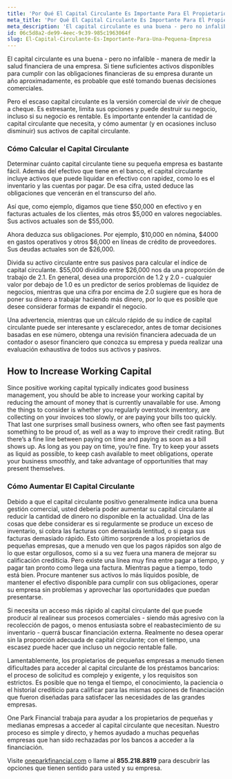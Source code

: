 ```yaml
---
title: 'Por Qué El Capital Circulante Es Importante Para El Propietario de Una Pequeña Empresa'
meta_title: 'Por Qué El Capital Circulante Es Importante Para El Propietario de Una Pequeña Empresa'
meta_description: 'El capital circulante es una buena - pero no infalible - manera de medir la salud financiera de una empresa. Debido a que el capital circulante positivo generalmente indica una buena gestión comercial, usted debería poder aumentar su capital circulante al reducir la cantidad de dinero no disponible en la actualidad.'
id: 06c5d8a2-de99-4eec-9c39-985c1963064f
slug: El-Capital-Circulante-Es-Importante-Para-Una-Pequena-Empresa
---
```

El capital circulante es una buena - pero no infalible - manera de medir la salud financiera de una empresa. Si tiene suficientes activos disponibles para cumplir con las obligaciones financieras de su empresa durante un año aproximadamente, es probable que esté tomando buenas decisiones comerciales. 

Pero el escaso capital circulante es la versión comercial de vivir de cheque a cheque. Es estresante, limita sus opciones y puede destruir su negocio, incluso si su negocio es rentable. Es importante entender la cantidad de capital circulante que necesita, y cómo aumentar (y en ocasiones incluso disminuir) sus activos de capital circulante. 

### Cómo Calcular el Capital Circulante

Determinar cuánto capital circulante tiene su pequeña empresa es bastante fácil. Además del efectivo que tiene en el banco, el capital circulante incluye activos que puede liquidar en efectivo con rapidez, como lo es el inventario y las cuentas por pagar. De esa cifra, usted deduce las obligaciones que vencerán en el transcurso del año.

Así que, como ejemplo, digamos que tiene $50,000 en efectivo y en facturas actuales de los clientes, más otros $5,000 en valores negociables. Sus activos actuales son de $55,000. 

Ahora deduzca sus obligaciones. Por ejemplo, $10,000 en nómina, $4000 en gastos operativos y otros $6,000 en líneas de crédito de proveedores. Sus deudas actuales son de $26,000. 

Divida su activo circulante entre sus pasivos para calcular el índice de capital circulante. $55,000 dividido entre $26,000 nos da una proporción de trabajo de 2.1. En general, desea una proporción de 1.2 y 2.0 - cualquier valor por debajo de 1.0 es un predictor de serios problemas de liquidez de negocios, mientras que una cifra por encima de 2.0 sugiere que es hora de poner su dinero a trabajar haciendo más dinero, por lo que es posible que desee considerar formas de expandir el negocio.

Una advertencia, mientras que un cálculo rápido de su índice de capital circulante puede ser interesante y esclarecedor, antes de tomar decisiones basadas en ese número, obtenga una revisión financiera adecuada de un contador o asesor financiero que conozca su empresa y pueda realizar una evaluación exhaustiva de todos sus activos y pasivos.

## How to Increase Working Capital

Since positive working capital typically indicates good business management, you should be able to increase your working capital by reducing the amount of money that is currently unavailable for use. Among the things to consider is whether you regularly overstock inventory, are collecting on your invoices too slowly, or are paying your bills too quickly. That last one surprises small business owners, who often see fast payments something to be proud of, as well as a way to improve their credit rating. But there’s a fine line between paying on time and paying as soon as a bill shows up. As long as you pay on time, you’re fine. Try to keep your assets as liquid as possible, to keep cash available to meet obligations, operate your business smoothly, and take advantage of opportunities that may present themselves.

### Cómo Aumentar El Capital Circulante

Debido a que el capital circulante positivo generalmente indica una buena gestión comercial, usted debería poder aumentar su capital circulante al reducir la cantidad de dinero no disponible en la actualidad. Una de las cosas que debe considerar es si regularmente se produce un exceso de inventario, si cobra las facturas con demasiada lentitud, o si paga sus facturas demasiado rápido. Esto último sorprende a los propietarios de pequeñas empresas, que a menudo ven que los pagos rápidos son algo de lo que estar orgullosos, como si a su vez fuera una manera de mejorar su calificación crediticia. Pero existe una línea muy fina entre pagar a tiempo, y pagar tan pronto como llega una factura. Mientras pague a tiempo, todo está bien. Procure mantener sus activos lo más líquidos posible, de mantener el efectivo disponible para cumplir con sus obligaciones, operar su empresa sin problemas y aprovechar las oportunidades que puedan presentarse.

Si necesita un acceso más rápido al capital circulante del que puede producir al realinear sus procesos comerciales - siendo más agresivo con la recolección de pagos, o menos entusiasta sobre el reabastecimiento de su inventario - querrá buscar financiación externa. Realmente no desea operar sin la proporción adecuada de capital circulante; con el tiempo, una escasez puede hacer que incluso un negocio rentable falle. 

Lamentablemente, los propietarios de pequeñas empresas a menudo tienen dificultades para acceder al capital circulante de los préstamos bancarios: el proceso de solicitud es complejo y exigente, y los requisitos son estrictos. Es posible que no tenga el tiempo, el conocimiento, la paciencia o el historial crediticio para calificar para las mismas opciones de financiación que fueron diseñadas para satisfacer las necesidades de las grandes empresas. 

One Park Financial trabaja para ayudar a los propietarios de pequeñas y medianas empresas a acceder al capital circulante que necesitan. Nuestro proceso es simple y directo, y hemos ayudado a muchas pequeñas empresas que han sido rechazadas por los bancos a acceder a la financiación. 

 Visite [oneparkfinancial.com](https://www.oneparkfinancial.com/) o llame al **855.218.8819** para descubrir las opciones que tienen sentido para usted y su empresa.
